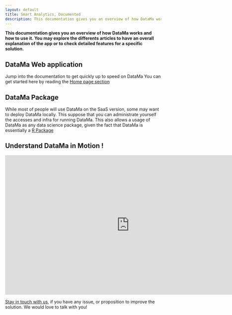 ```yaml
---
layout: default
title: Smart Analytics, Documented
description: This documentation gives you an overview of how DataMa works and how to use it. You may explore the differents articles to have an overall explanation of the app or to check detailed features for a specific solution.
---
```


**This documentation gives you an overview of how DataMa works and how to use it. You may explore the differents articles to have an overall explanation of the app or to check detailed features for a specific solution.**

## DataMa Web application

Jump into the documentation to get quickly up to speed on DataMa
You can get started here by reading the [Home page section]({{site.url}}/{{site.baseurl}}/core_app/old/home)

## DataMa Package

While most of people will use DataMa on the SaaS version, some may want to deploy DataMa locally.
This suppose that you can administrate yourself the accesses and infra for running DataMa.
This also allows a usage of DataMa as any data science package, given the fact that DataMa is essentially a [R Package]({{site.url}}/{{site.baseurl}}/core_app/old/DataMa_on_premise)

## Understand DataMa in Motion !


<iframe width="800" height="450" src="https://www.youtube.com/embed/JTZAJJUR9xc" frameborder="0" allow="accelerometer; autoplay; encrypted-media; gyroscope; picture-in-picture" allowfullscreen></iframe>

[Stay in touch with us](https://DataMa.fr/lets-talk/), if you have any issue, or proposition to improve the solution. We would love to talk with you!
